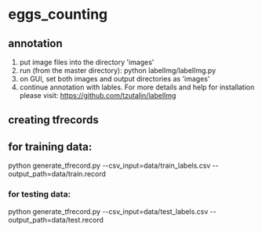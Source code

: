 # eggs_counting

## annotation
1. put image files into the directory 'images'
2. run (from the master directory): python labelImg/labelImg.py
3. on GUI, set both images and output directories as 'images'
4. continue annotation with lables. For more details and help for installation please visit: https://github.com/tzutalin/labelImg

## creating tfrecords
## for training data:
python generate_tfrecord.py --csv_input=data/train_labels.csv  --output_path=data/train.record

### for testing data:
python generate_tfrecord.py --csv_input=data/test_labels.csv  --output_path=data/test.record


